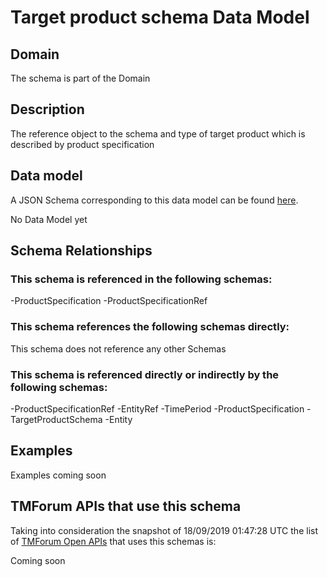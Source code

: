 # Target product schema Data Model

## Domain

The  schema is part of the  Domain

## Description

The reference object to the schema and type of target product which is described by product specification

## Data model

A JSON Schema corresponding to this data model can be found
[here](https://github.com/tmforum-rand/schemas/blob/master/Product/TargetProductSchema.schema.json).

No Data Model yet

## Schema Relationships

### This schema is referenced in the following schemas:

-ProductSpecification
-ProductSpecificationRef

### This schema references the following schemas directly:

This schema does not reference any other Schemas

### This schema is referenced directly or indirectly by the following schemas:

-ProductSpecificationRef
-EntityRef
-TimePeriod
-ProductSpecification
-TargetProductSchema
-Entity



## Examples

Examples coming soon

## TMForum APIs that use this schema

Taking into consideration the snapshot of 18/09/2019 01:47:28 UTC the list of [TMForum Open APIs](https://www.tmforum.org/open-apis/) that uses this schemas is:

Coming soon